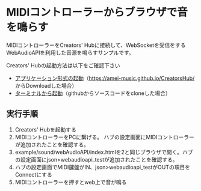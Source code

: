 # MIDIコントローラーからブラウザで音を鳴らす

MIDIコントローラーをCreators' Hubに接続して、WebSocketを受信をするWebAudioAPIを利用した音源を鳴らすサンプルです。

Creators' Hubの起動方法は以下をご確認下さい

- [アプリケーション形式の起動](../../../README.md)（https://amei-music.github.io/CreatorsHub/ からDownloadした場合）
- [ターミナルから起動](https://amei-music.github.io/CreatorsHub/document/)（githubからソースコードをcloneした場合）

## 実行手順

1. Creators' Hubを起動する
2. MIDIコントローラーをPCに繋げる。 ハブの設定画面にMIDIコントローラーが追加されたことを確認する。
3. example/sound/webAudioAPI/index.htmlを2と同じブラウザで開く。ハブの設定画面にjson>webaudioapi_testが追加されたことを確認する。
4. ハブの設定画面でMIDI鍵盤がIN、json>webaudioapi_testがOUTの項目をConnectにする
5. MIDIコントローラーを押すとweb上で音が鳴る
